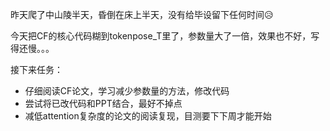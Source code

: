 昨天爬了中山陵半天，昏倒在床上半天，没有给毕设留下任何时间😥

今天把CF的核心代码糊到tokenpose_T里了，参数量大了一倍，效果也不好，写得还慢。。。

接下来任务：

- 仔细阅读CF论文，学习减少参数量的方法，修改代码
- 尝试将已改代码和PPT结合，最好不掉点
- 减低attention复杂度的论文的阅读复现，目测要下下周才能开始
